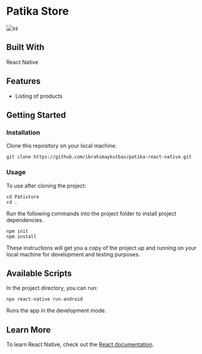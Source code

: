 # Patika Store

![ss](https://user-images.githubusercontent.com/80921107/135538187-706abf30-5870-4fd6-aae0-89c14c82404b.gif)

## Built With

React Native

## Features

- Listing of products

## Getting Started

### Installation

Clone this repository on your local machine.

```
git clone https://github.com/ibrahimaykutbas/patika-react-native.git
```

### Usage

To use after cloning the project:

```
cd Patistore
cd .
```

Run the following commands into the project folder to install project dependencies.

```
npm init
npm install
```

These instructions will get you a copy of the project up and running on your local machine for development and testing purposes.

## Available Scripts

In the project directory, you can run:

```
npx react-native run-android
```

Runs the app in the development mode.

## Learn More

To learn React Native, check out the [React documentation](https://reactnative.dev/).
